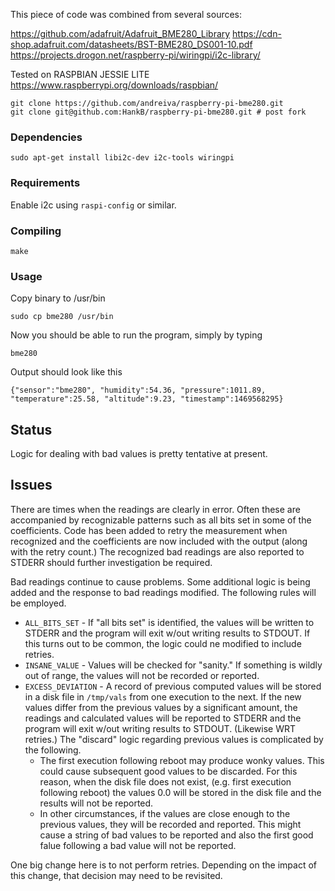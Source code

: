 
This piece of code was combined from several sources:

https://github.com/adafruit/Adafruit_BME280_Library
https://cdn-shop.adafruit.com/datasheets/BST-BME280_DS001-10.pdf
https://projects.drogon.net/raspberry-pi/wiringpi/i2c-library/

Tested on RASPBIAN JESSIE LITE
https://www.raspberrypi.org/downloads/raspbian/

```
git clone https://github.com/andreiva/raspberry-pi-bme280.git
git clone git@github.com:HankB/raspberry-pi-bme280.git # post fork
```

### Dependencies

```text
sudo apt-get install libi2c-dev i2c-tools wiringpi
```

### Requirements

Enable i2c using `raspi-config` or similar.

### Compiling

```text
make
```

### Usage

Copy binary to /usr/bin

```text
sudo cp bme280 /usr/bin
```

Now you should be able to run the program, simply by typing

```text
bme280
```

Output should look like this

```text
{"sensor":"bme280", "humidity":54.36, "pressure":1011.89, "temperature":25.58, "altitude":9.23, "timestamp":1469568295}
```

## Status

Logic for dealing with bad values is pretty tentative at present.

## Issues

There are times when the readings are clearly in error. Often these are accompanied by recognizable patterns such as all bits set in some of the coefficients. Code has been added to retry the measurement when recognized and the coefficients are now included with the output (along with the retry count.) The recognized bad readings are also reported to STDERR should further investigation be required.

Bad readings continue to cause problems. Some additional logic is being added and the response to bad readings modified. The following rules will be employed.

* `ALL_BITS_SET` - If "all bits set" is identified, the values will be written to STDERR and the program will exit w/out writing results to STDOUT. If this turns out to be common, the logic could ne modified to include retries.
* `INSANE_VALUE` - Values will be checked for "sanity." If something is wildly out of range, the values will not be recorded or reported.
* `EXCESS_DEVIATION` - A record of previous computed values will be stored in a disk file in `/tmp/vals` from one execution to the next. If the new values differ from the previous values by a significant amount, the readings and calculated values will be reported to STDERR and the program will exit w/out writing results to STDOUT. (Likewise WRT retries.) The "discard" logic regarding previous values is complicated by the following.
    * The first execution following reboot may produce wonky values. This could cause subsequent good values to be discarded. For this reason, when the disk file does not exist, (e.g. first execution following reboot) the values 0.0 will be stored in the disk file and the results will not be reported.
    * In other circumstances, if the values are close enough to the previous values, they will be recorded and reported. This might cause a string of bad values to be reported and also the first good falue following a bad value will not be reported.

One big change here is to not perform retries. Depending on the impact of this change, that decision may need to be revisited.
